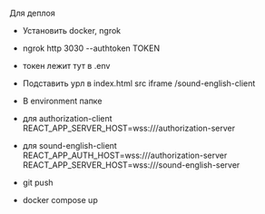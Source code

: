 Для деплоя

- Установить docker, ngrok
- ngrok http 3030 --authtoken TOKEN
- токен лежит тут в .env
- Подставить урл в index.html src iframe <url>/sound-english-client
- В environment папке

- для authorization-сlient
  REACT_APP_SERVER_HOST=wss://<url>/authorization-server

- для sound-english-client
  REACT_APP_AUTH_HOST=wss://<url>/authorization-server
  REACT_APP_SERVER_HOST=wss://<url>/sound-english-server

- git push
- docker compose up
